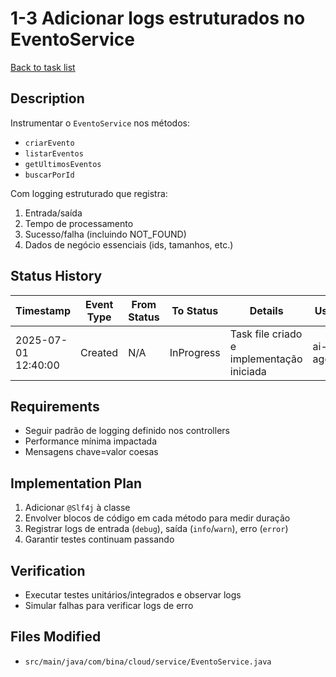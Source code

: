 # 1-3 Adicionar logs estruturados no EventoService

[Back to task list](mdc:tasks.md)

## Description
Instrumentar o `EventoService` nos métodos:
* `criarEvento`
* `listarEventos`
* `getUltimosEventos`
* `buscarPorId`

Com logging estruturado que registra:
1. Entrada/saída
2. Tempo de processamento
3. Sucesso/falha (incluindo NOT_FOUND)
4. Dados de negócio essenciais (ids, tamanhos, etc.)

## Status History
| Timestamp | Event Type | From Status | To Status | Details | User |
|-----------|------------|-------------|-----------|---------|------|
| 2025-07-01 12:40:00 | Created | N/A | InProgress | Task file criado e implementação iniciada | ai-agent |

## Requirements
* Seguir padrão de logging definido nos controllers
* Performance mínima impactada
* Mensagens chave=valor coesas

## Implementation Plan
1. Adicionar `@Slf4j` à classe
2. Envolver blocos de código em cada método para medir duração
3. Registrar logs de entrada (`debug`), saída (`info`/`warn`), erro (`error`)
4. Garantir testes continuam passando

## Verification
* Executar testes unitários/integrados e observar logs
* Simular falhas para verificar logs de erro

## Files Modified
* `src/main/java/com/bina/cloud/service/EventoService.java`